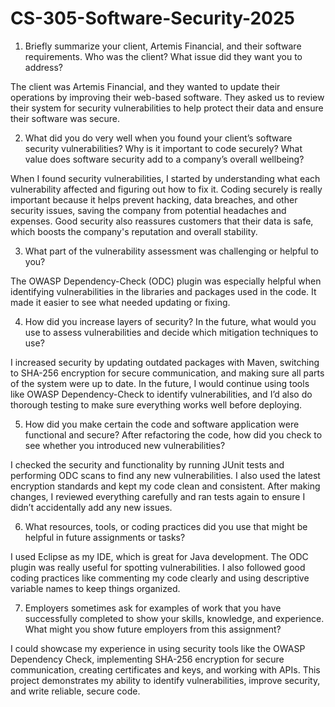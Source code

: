 # CS-305-Software-Security-2025

1) Briefly summarize your client, Artemis Financial, and their software requirements. Who was the client? What issue did they want you to address?

The client was Artemis Financial, and they wanted to update their operations by improving their web-based software. They asked us to review their system for security vulnerabilities to help protect their data and ensure their software was secure.

2) What did you do very well when you found your client’s software security vulnerabilities? Why is it important to code securely? What value does software security add to a company’s overall wellbeing?

When I found security vulnerabilities, I started by understanding what each vulnerability affected and figuring out how to fix it. Coding securely is really important because it helps prevent hacking, data breaches, and other security issues, saving the company from potential headaches and expenses. Good security also reassures customers that their data is safe, which boosts the company's reputation and overall stability.

3) What part of the vulnerability assessment was challenging or helpful to you?

The OWASP Dependency-Check (ODC) plugin was especially helpful when identifying vulnerabilities in the libraries and packages used in the code. It made it easier to see what needed updating or fixing.

4) How did you increase layers of security? In the future, what would you use to assess vulnerabilities and decide which mitigation techniques to use?

I increased security by updating outdated packages with Maven, switching to SHA-256 encryption for secure communication, and making sure all parts of the system were up to date. In the future, I would continue using tools like OWASP Dependency-Check to identify vulnerabilities, and I’d also do thorough testing to make sure everything works well before deploying.

5) How did you make certain the code and software application were functional and secure? After refactoring the code, how did you check to see whether you introduced new vulnerabilities?

I checked the security and functionality by running JUnit tests and performing ODC scans to find any new vulnerabilities. I also used the latest encryption standards and kept my code clean and consistent. After making changes, I reviewed everything carefully and ran tests again to ensure I didn’t accidentally add any new issues.

6) What resources, tools, or coding practices did you use that might be helpful in future assignments or tasks?

I used Eclipse as my IDE, which is great for Java development. The ODC plugin was really useful for spotting vulnerabilities. I also followed good coding practices like commenting my code clearly and using descriptive variable names to keep things organized.

7) Employers sometimes ask for examples of work that you have successfully completed to show your skills, knowledge, and experience. What might you show future employers from this assignment?

I could showcase my experience in using security tools like the OWASP Dependency Check, implementing SHA-256 encryption for secure communication, creating certificates and keys, and working with APIs. This project demonstrates my ability to identify vulnerabilities, improve security, and write reliable, secure code.
